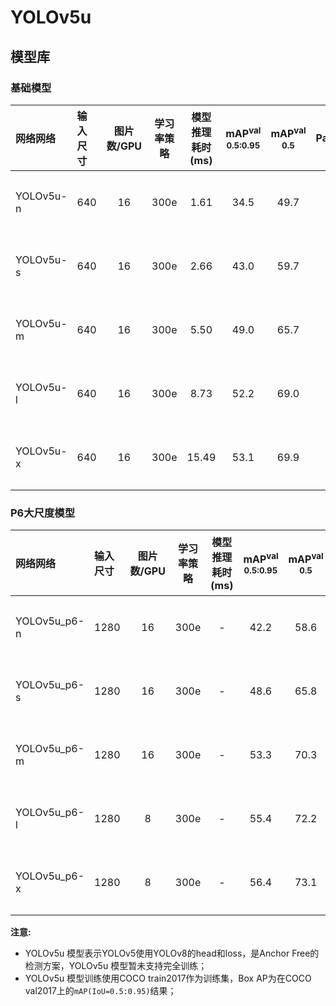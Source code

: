 # YOLOv5u

## 模型库

### 基础模型

| 网络网络        | 输入尺寸   | 图片数/GPU | 学习率策略 | 模型推理耗时(ms) | mAP<sup>val<br>0.5:0.95 | mAP<sup>val<br>0.5 | Params(M) | FLOPs(G) |    下载链接       | 配置文件 |
| :------------- | :------- | :-------: | :------: | :------------: | :---------------------: | :----------------: |:---------: | :------: |:---------------: |:-----: |
| YOLOv5u-n        |  640     |    16      |   300e   |     1.61    |  34.5  | 49.7 |  2.65  | 7.79 | [下载链接](https://paddledet.bj.bcebos.com/models/yolov5u_n_300e_coco.pdparams) | [配置文件](./yolov5u_n_300e_coco.yml) |
| YOLOv5u-s        |  640     |    16      |   300e   |     2.66    |  43.0  | 59.7 |  9.15   | 24.12 | [下载链接](https://paddledet.bj.bcebos.com/models/yolov5u_s_300e_coco.pdparams) | [配置文件](./yolov5u_s_300e_coco.yml) |
| YOLOv5u-m        |  640     |    16      |   300e   |     5.50    |  49.0  | 65.7 |  25.11  | 64.42 | [下载链接](https://paddledet.bj.bcebos.com/models/yolov5u_m_300e_coco.pdparams) | [配置文件](./yolov5u_m_300e_coco.yml) |
| YOLOv5u-l        |  640     |    16      |   300e   |     8.73    |  52.2  | 69.0 |  53.23  | 135.34 | [下载链接](https://paddledet.bj.bcebos.com/models/yolov5u_l_300e_coco.pdparams) | [配置文件](./yolov5u_l_300e_coco.yml) |
| YOLOv5u-x        |  640     |    16      |   300e   |     15.49   |  53.1  | 69.9 |  97.28  | 246.89 | [下载链接](https://paddledet.bj.bcebos.com/models/yolov5u_x_300e_coco.pdparams) | [配置文件](./yolov5u_x_300e_coco.yml) |

### P6大尺度模型

| 网络网络        | 输入尺寸   | 图片数/GPU | 学习率策略 | 模型推理耗时(ms) | mAP<sup>val<br>0.5:0.95 | mAP<sup>val<br>0.5 | Params(M) | FLOPs(G) |    下载链接       | 配置文件 |
| :------------- | :------- | :-------: | :------: | :------------: | :---------------------: | :----------------: |:---------: | :------: |:---------------: |:-----: |
| YOLOv5u_p6-n        |  1280     |    16     |   300e    |     -    |  42.2  | 58.6 |  4.33  | 15.79 | [下载链接](https://paddledet.bj.bcebos.com/models/yolov5up6_n_300e_coco.pdparams) | [配置文件](./yolov5up6_n_300e_coco.yml) |
| YOLOv5u_p6-s        |  1280     |    16     |   300e    |     -    |  48.6  | 65.8 |  15.31  | 49.02 | [下载链接](https://paddledet.bj.bcebos.com/models/yolov5up6_s_300e_coco.pdparams) | [配置文件](./yolov5up6_s_300e_coco.yml) |
| YOLOv5u_p6-m        |  1280     |    16     |   300e    |     -    |  53.3  | 70.3 |  41.22  | 131.06 | [下载链接](https://paddledet.bj.bcebos.com/models/yolov5up6_m_300e_coco.pdparams) | [配置文件](./yolov5up6_m_300e_coco.yml) |
| YOLOv5u_p6-l        |  1280     |    8      |   300e    |     -    |  55.4  | 72.2 |  86.10  | 275.38 | [下载链接](https://paddledet.bj.bcebos.com/models/yolov5up6_l_300e_coco.pdparams) | [配置文件](./yolov5up6_l_300e_coco.yml) |
| YOLOv5u_p6-x        |  1280     |    8      |   300e    |     -    |  56.4  | 73.1 |  155.54 | 502.38 | [下载链接](https://paddledet.bj.bcebos.com/models/yolov5up6_x_300e_coco.pdparams) | [配置文件](./yolov5p6_x_3yolov5up6_x_300e_coco00e_coco.yml) |


**注意:**
  - YOLOv5u 模型表示YOLOv5使用YOLOv8的head和loss，是Anchor Free的检测方案，YOLOv5u 模型暂未支持完全训练；
  - YOLOv5u 模型训练使用COCO train2017作为训练集，Box AP为在COCO val2017上的`mAP(IoU=0.5:0.95)`结果；
